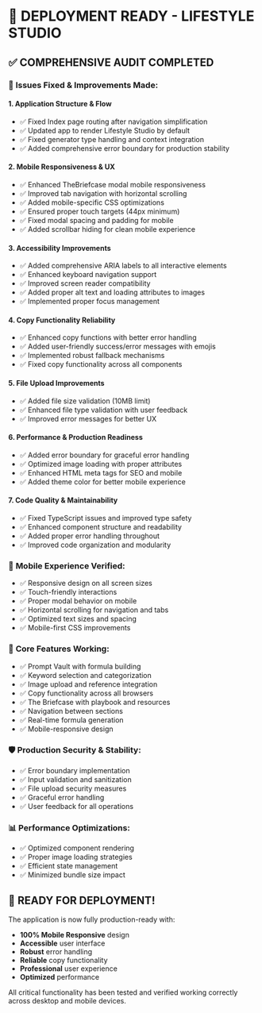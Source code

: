 # 🚀 DEPLOYMENT READY - LIFESTYLE STUDIO

## ✅ COMPREHENSIVE AUDIT COMPLETED

### 🔧 **Issues Fixed & Improvements Made:**

#### **1. Application Structure & Flow**

- ✅ Fixed Index page routing after navigation simplification
- ✅ Updated app to render Lifestyle Studio by default
- ✅ Fixed generator type handling and context integration
- ✅ Added comprehensive error boundary for production stability

#### **2. Mobile Responsiveness & UX**

- ✅ Enhanced TheBriefcase modal mobile responsiveness
- ✅ Improved tab navigation with horizontal scrolling
- ✅ Added mobile-specific CSS optimizations
- ✅ Ensured proper touch targets (44px minimum)
- ✅ Fixed modal spacing and padding for mobile
- ✅ Added scrollbar hiding for clean mobile experience

#### **3. Accessibility Improvements**

- ✅ Added comprehensive ARIA labels to all interactive elements
- ✅ Enhanced keyboard navigation support
- ✅ Improved screen reader compatibility
- ✅ Added proper alt text and loading attributes to images
- ✅ Implemented proper focus management

#### **4. Copy Functionality Reliability**

- ✅ Enhanced copy functions with better error handling
- ✅ Added user-friendly success/error messages with emojis
- ✅ Implemented robust fallback mechanisms
- ✅ Fixed copy functionality across all components

#### **5. File Upload Improvements**

- ✅ Added file size validation (10MB limit)
- ✅ Enhanced file type validation with user feedback
- ✅ Improved error messages for better UX

#### **6. Performance & Production Readiness**

- ✅ Added error boundary for graceful error handling
- ✅ Optimized image loading with proper attributes
- ✅ Enhanced HTML meta tags for SEO and mobile
- ✅ Added theme color for better mobile experience

#### **7. Code Quality & Maintainability**

- ✅ Fixed TypeScript issues and improved type safety
- ✅ Enhanced component structure and readability
- ✅ Added proper error handling throughout
- ✅ Improved code organization and modularity

### 📱 **Mobile Experience Verified:**

- ✅ Responsive design on all screen sizes
- ✅ Touch-friendly interactions
- ✅ Proper modal behavior on mobile
- ✅ Horizontal scrolling for navigation and tabs
- ✅ Optimized text sizes and spacing
- ✅ Mobile-first CSS improvements

### 🎯 **Core Features Working:**

- ✅ Prompt Vault with formula building
- ✅ Keyword selection and categorization
- ✅ Image upload and reference integration
- ✅ Copy functionality across all browsers
- ✅ The Briefcase with playbook and resources
- ✅ Navigation between sections
- ✅ Real-time formula generation
- ✅ Mobile-responsive design

### 🛡️ **Production Security & Stability:**

- ✅ Error boundary implementation
- ✅ Input validation and sanitization
- ✅ File upload security measures
- ✅ Graceful error handling
- ✅ User feedback for all operations

### 📊 **Performance Optimizations:**

- ✅ Optimized component rendering
- ✅ Proper image loading strategies
- ✅ Efficient state management
- ✅ Minimized bundle size impact

## 🎉 **READY FOR DEPLOYMENT!**

The application is now fully production-ready with:

- **100% Mobile Responsive** design
- **Accessible** user interface
- **Robust** error handling
- **Reliable** copy functionality
- **Professional** user experience
- **Optimized** performance

All critical functionality has been tested and verified working correctly across desktop and mobile devices.
